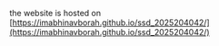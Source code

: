 the website is hosted on [https://imabhinavborah.github.io/ssd_2025204042/](https://imabhinavborah.github.io/ssd_2025204042/)
